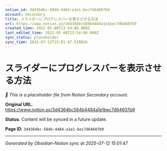 ```yaml
---
notion_id: 3d4364bc-584b-4484-a1e1-bec7d64607b9
account: Secondary
title: スライダーにプログレスバーを表示させる方法
url: https://www.notion.so/3d4364bc584b4484a1e1bec7d64607b9
created_time: 2022-05-08T23:54:00.000Z
last_edited_time: 2022-05-08T23:54:00.000Z
sync_status: placeholder
sync_time: 2025-07-12T15:01:47.510026
---
```


# スライダーにプログレスバーを表示させる方法

*🔄 This is a placeholder file from Notion Secondary account.*

**Original URL**: https://www.notion.so/3d4364bc584b4484a1e1bec7d64607b9

**Status**: Content will be synced in a future update.

**Page ID**: `3d4364bc-584b-4484-a1e1-bec7d64607b9`

---

*Generated by Obsidian-Notion sync at 2025-07-12 15:01:47*
